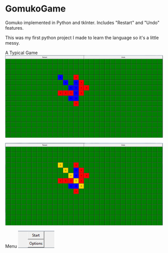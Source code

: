 # GomukoGame
Gomuko implemented in Python and tkInter. Includes "Restart" and "Undo" features. 

This was my first python project I made to learn the language so it's a little messy.

A Typical Game
![Menu Image](/screenshots/2.PNG?raw=true "Menu")

![Menu Image](/screenshots/3.PNG?raw=true "Menu")


Menu
![Menu Image](/screenshots/1.PNG?raw=true "Menu")
